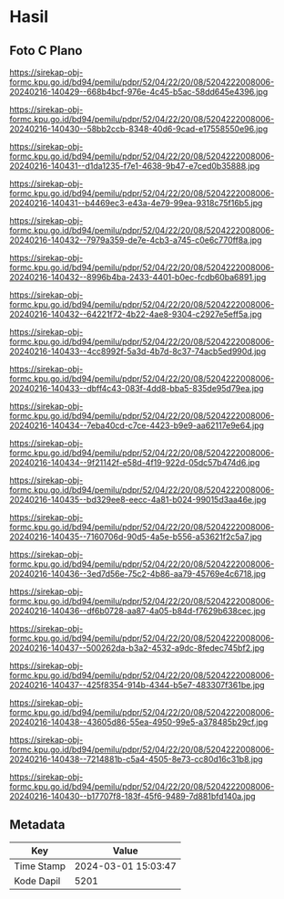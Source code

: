 # Hasil

## Foto C Plano

https://sirekap-obj-formc.kpu.go.id/bd94/pemilu/pdpr/52/04/22/20/08/5204222008006-20240216-140429--668b4bcf-976e-4c45-b5ac-58dd645e4396.jpg

https://sirekap-obj-formc.kpu.go.id/bd94/pemilu/pdpr/52/04/22/20/08/5204222008006-20240216-140430--58bb2ccb-8348-40d6-9cad-e17558550e96.jpg

https://sirekap-obj-formc.kpu.go.id/bd94/pemilu/pdpr/52/04/22/20/08/5204222008006-20240216-140431--d1da1235-f7e1-4638-9b47-e7ced0b35888.jpg

https://sirekap-obj-formc.kpu.go.id/bd94/pemilu/pdpr/52/04/22/20/08/5204222008006-20240216-140431--b4469ec3-e43a-4e79-99ea-9318c75f16b5.jpg

https://sirekap-obj-formc.kpu.go.id/bd94/pemilu/pdpr/52/04/22/20/08/5204222008006-20240216-140432--7979a359-de7e-4cb3-a745-c0e6c770ff8a.jpg

https://sirekap-obj-formc.kpu.go.id/bd94/pemilu/pdpr/52/04/22/20/08/5204222008006-20240216-140432--8996b4ba-2433-4401-b0ec-fcdb60ba6891.jpg

https://sirekap-obj-formc.kpu.go.id/bd94/pemilu/pdpr/52/04/22/20/08/5204222008006-20240216-140432--64221f72-4b22-4ae8-9304-c2927e5eff5a.jpg

https://sirekap-obj-formc.kpu.go.id/bd94/pemilu/pdpr/52/04/22/20/08/5204222008006-20240216-140433--4cc8992f-5a3d-4b7d-8c37-74acb5ed990d.jpg

https://sirekap-obj-formc.kpu.go.id/bd94/pemilu/pdpr/52/04/22/20/08/5204222008006-20240216-140433--dbff4c43-083f-4dd8-bba5-835de95d79ea.jpg

https://sirekap-obj-formc.kpu.go.id/bd94/pemilu/pdpr/52/04/22/20/08/5204222008006-20240216-140434--7eba40cd-c7ce-4423-b9e9-aa62117e9e64.jpg

https://sirekap-obj-formc.kpu.go.id/bd94/pemilu/pdpr/52/04/22/20/08/5204222008006-20240216-140434--9f21142f-e58d-4f19-922d-05dc57b474d6.jpg

https://sirekap-obj-formc.kpu.go.id/bd94/pemilu/pdpr/52/04/22/20/08/5204222008006-20240216-140435--bd329ee8-eecc-4a81-b024-99015d3aa46e.jpg

https://sirekap-obj-formc.kpu.go.id/bd94/pemilu/pdpr/52/04/22/20/08/5204222008006-20240216-140435--7160706d-90d5-4a5e-b556-a53621f2c5a7.jpg

https://sirekap-obj-formc.kpu.go.id/bd94/pemilu/pdpr/52/04/22/20/08/5204222008006-20240216-140436--3ed7d56e-75c2-4b86-aa79-45769e4c6718.jpg

https://sirekap-obj-formc.kpu.go.id/bd94/pemilu/pdpr/52/04/22/20/08/5204222008006-20240216-140436--df6b0728-aa87-4a05-b84d-f7629b638cec.jpg

https://sirekap-obj-formc.kpu.go.id/bd94/pemilu/pdpr/52/04/22/20/08/5204222008006-20240216-140437--500262da-b3a2-4532-a9dc-8fedec745bf2.jpg

https://sirekap-obj-formc.kpu.go.id/bd94/pemilu/pdpr/52/04/22/20/08/5204222008006-20240216-140437--425f8354-914b-4344-b5e7-483307f361be.jpg

https://sirekap-obj-formc.kpu.go.id/bd94/pemilu/pdpr/52/04/22/20/08/5204222008006-20240216-140438--43605d86-55ea-4950-99e5-a378485b29cf.jpg

https://sirekap-obj-formc.kpu.go.id/bd94/pemilu/pdpr/52/04/22/20/08/5204222008006-20240216-140438--7214881b-c5a4-4505-8e73-cc80d16c31b8.jpg

https://sirekap-obj-formc.kpu.go.id/bd94/pemilu/pdpr/52/04/22/20/08/5204222008006-20240216-140430--b17707f8-183f-45f6-9489-7d881bfd140a.jpg


## Metadata

| Key        | Value               |
| ---------- | ------------------- |
| Time Stamp | 2024-03-01 15:03:47 |
| Kode Dapil | 5201                |




